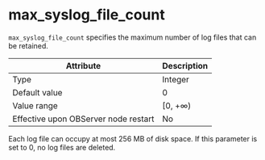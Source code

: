 # max_syslog_file_count

`max_syslog_file_count` specifies the maximum number of log files that can be retained.


| **Attribute** | **Description** |
|------------------|----------|
| Type | Integer |
| Default value | 0 |
| Value range | \[0, +∞) |
| Effective upon OBServer node restart | No |



Each log file can occupy at most 256 MB of disk space.  If this parameter is set to 0, no log files are deleted.
